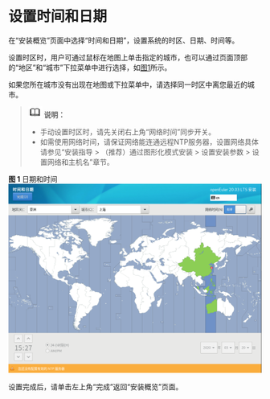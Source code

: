 # 设置时间和日期<a name="ZH-CN_TOPIC_0229291211"></a>

在“安装概览”页面中选择“时间和日期”，设置系统的时区、日期、时间等。

设置时区时，用户可通过鼠标在地图上单击指定的城市，也可以通过页面顶部的“地区”和“城市”下拉菜单中进行选择，如[图1](#zh-cn_topic_0186390096_zh-cn_topic_0122145900_fig1260162652312)所示。

如果您所在城市没有出现在地图或下拉菜单中，请选择同一时区中离您最近的城市。

>![](public_sys-resources/icon-note.gif) **说明：**   
>-   手动设置时区时，请先关闭右上角“网络时间”同步开关。  
>-   如需使用网络时间，请保证网络能连通远程NTP服务器，设置网络具体请参见“安装指导 \> （推荐）通过图形化模式安装 \> 设置安装参数 \> 设置网络和主机名”章节。  

**图 1**  日期和时间<a name="zh-cn_topic_0186390096_zh-cn_topic_0122145900_fig1260162652312"></a>  
![](figures/日期和时间.png "日期和时间")

设置完成后，请单击左上角“完成”返回“安装概览”页面。

